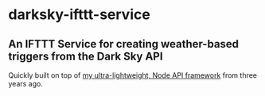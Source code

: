 # darksky-ifttt-service
## An IFTTT Service for creating weather-based triggers from the Dark Sky API

Quickly built on top of [my ultra-lightweight, Node API framework](https://github.com/joelove/node-api) from three years ago.
